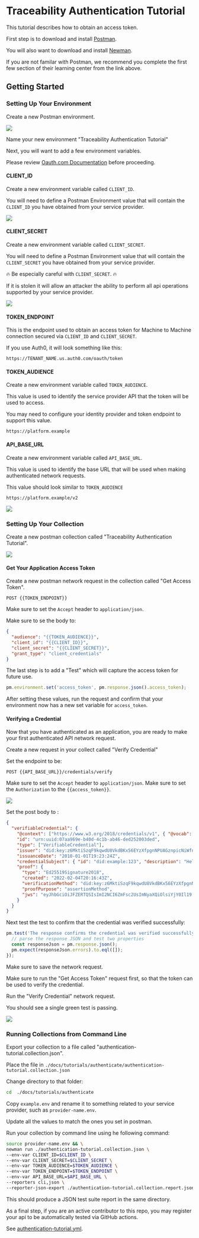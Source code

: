 # Traceability Authentication Tutorial

This tutorial describes how to obtain an access token.

First step is to download and install [Postman](https://www.postman.com/).

You will also want to download and install [Newman](https://learning.postman.com/docs/running-collections/using-newman-cli/command-line-integration-with-newman/).

If you are not familar with Postman, we recommend you complete the first few section of their learning center from the link above.

## Getting Started

### Setting Up Your Environment

Create a new Postman environment.

<img src="./images/create-new-env.png"/>

Name your new environment "Traceability Authentication Tutorial"

Next, you will want to add a few environment variables.

Please review [Oauth.com Documentation](https://www.oauth.com/oauth2-servers/client-registration/client-id-secret/) before proceeding.

#### CLIENT_ID

Create a new environment variable called `CLIENT_ID`.

You will need to define a Postman Environment value that will contain the `CLIENT_ID` you have obtained from your service provider.

<img src="./images/set-client-id.png"/>

#### CLIENT_SECRET

Create a new environment variable called `CLIENT_SECRET`.

You will need to define a Postman Environment value that will contain the `CLIENT_SECRET` you have obtained from your service provider.

🔥 Be especially careful with `CLIENT_SECRET`. 🔥

If it is stolen it will allow an attacker the ability to perform all api operations supported by your service provider.

<img src="./images/set-client-secret.png"/>

#### TOKEN_ENDPOINT

This is the endpoint used to obtain an access token for Machine to Machine connection secured via `CLIENT_ID` and `CLIENT_SECRET`.

If you use Auth0, it will look something like this:

```
https://TENANT_NAME.us.auth0.com/oauth/token
```

#### TOKEN_AUDIENCE

Create a new environment variable called `TOKEN_AUDIENCE`.

This value is used to identify the service provider API that the token will be used to access.

You may need to configure your identity provider and token endpoint to support this value.

```
https://platform.example
```

#### API_BASE_URL

Create a new environment variable called `API_BASE_URL`.

This value is used to identify the base URL that will be used when making authenticated network requests.

This value should look similar to `TOKEN_AUDIENCE`

```
https://platform.example/v2
```

<img src="./images/set-token-endpoint.png"/>

### Setting Up Your Collection

Create a new postman collection called "Traceability Authentication Tutorial".

<img src="./images/create-collection.png"/>

#### Get Your Application Access Token

Create a new postman network request in the collection called "Get Access Token".

```
POST {{TOKEN_ENDPOINT}}
```

Make sure to set the `Accept` header to `application/json`.

Make sure to se the body to:

```json
{
  "audience": "{{TOKEN_AUDIENCE}}",
  "client_id": "{{CLIENT_ID}}",
  "client_secret": "{{CLIENT_SECRET}}",
  "grant_type": "client_credentials"
}
```

The last step is to add a "Test" which will capture the access token for future use.

```js
pm.environment.set('access_token', pm.response.json().access_token);
```

After setting these values, run the request and confirm that your environment now has a new set variable for `access_token`.

#### Verifying a Credential

Now that you have authenticated as an application, you are ready to make your first authenticated API network request.

Create a new request in your collect called "Verify Credential"

Set the endpoint to be:

```
POST {{API_BASE_URL}}/credentials/verify
```

Make sure to set the `Accept` header to `application/json`.
Make sure to set the `Authorization` to the `{{access_token}}`.

<img src="./images/set-access-token.png"/>

Set the post body to :

```json
{
  "verifiableCredential": {
    "@context": ["https://www.w3.org/2018/credentials/v1", { "@vocab": "https://ontology.example/" }],
    "id": "urn:uuid:07aa969e-b40d-4c1b-ab46-ded252003ded",
    "type": ["VerifiableCredential"],
    "issuer": "did:key:z6MktiSzqF9kqwdU8VkdBKx56EYzXfpgnNPUAGznpicNiWfn",
    "issuanceDate": "2010-01-01T19:23:24Z",
    "credentialSubject": { "id": "did:example:123", "description": "Hello World" },
    "proof": {
      "type": "Ed25519Signature2018",
      "created": "2022-02-04T20:16:43Z",
      "verificationMethod": "did:key:z6MktiSzqF9kqwdU8VkdBKx56EYzXfpgnNPUAGznpicNiWfn#z6MktiSzqF9kqwdU8VkdBKx56EYzXfpgnNPUAGznpicNiWfn",
      "proofPurpose": "assertionMethod",
      "jws": "eyJhbGciOiJFZERTQSIsImI2NCI6ZmFsc2UsImNyaXQiOlsiYjY0Il19..BlEELuh9Sxdglp7msEJVzXgKqij-T-4Cs0Bbw5B8pWQvOpXzrdNXuHvd982NseVoI2AbMt6WhxC38PM7ikFlBQ"
    }
  }
}
```

Next test the test to confirm that the credential was verified successfully:

```js
pm.test('The response confirms the credential was verified successfully', () => {
  // parse the response JSON and test two properties
  const responseJson = pm.response.json();
  pm.expect(responseJson.errors).to.eql([]);
});
```

Make sure to save the network request.

Make sure to run the "Get Access Token" request first, so that the token can be used to verify the credential.

Run the "Verify Credential" network request.

You should see a single green test is passing.

<img src="./images/test-result-passing.png"/>

### Running Collections from Command Line

Export your collection to a file called "authentication-tutorial.collection.json".

Place the file in `./docs/tutorials/authenticate/authentication-tutorial.collection.json`

Change directory to that folder:

```sh
cd  ./docs/tutorials/authenticate
```

Copy `example.env` and rename it to something related to your service provider, such as `provider-name.env`.

Update all the values to match the ones you set in postman.

Run your collection by command line using he following command:

```sh
source provider-name.env && \
newman run ./authentication-tutorial.collection.json \
--env-var CLIENT_ID=$CLIENT_ID \
--env-var CLIENT_SECRET=$CLIENT_SECRET \
--env-var TOKEN_AUDIENCE=$TOKEN_AUDIENCE \
--env-var TOKEN_ENDPOINT=$TOKEN_ENDPOINT \
--env-var API_BASE_URL=$API_BASE_URL \
--reporters cli,json \
--reporter-json-export ./authentication-tutorial.collection.report.json
```

This should produce a JSON test suite report in the same directory.

As a final step, if you are an active contributor to this repo,
you may register your api to be automatically tested via GitHub actions.

See [authentication-tutorial.yml](../../../.github/workflows/authentication-tutorial.yml).
